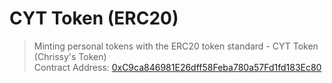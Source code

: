 # CYT Token (ERC20)
> Minting personal tokens with the ERC20 token standard - CYT Token (Chrissy's Token)<br>
> Contract Address: [0xC9ca846981E26dff58Feba780a57Fd1fd183Ec80](https://explorer.kintsugi.themerge.dev/address/0xC9ca846981E26dff58Feba780a57Fd1fd183Ec80/transactions)
